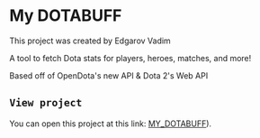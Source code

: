 # My DOTABUFF

This project was created by Edgarov Vadim

A tool to fetch Dota stats for players, heroes, matches, and more!

Based off of OpenDota's new API & Dota 2's Web API


## `View project`

You can open this project at this link: [MY_DOTABUFF](http://localhost:3000)).
